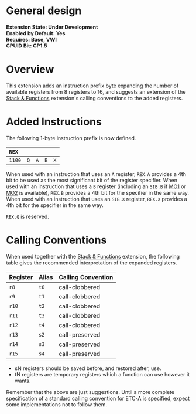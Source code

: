 # General design

**Extension State: Under Development**  
**Enabled by Default: Yes**  
**Requires: Base, VWI**  
**CPUID Bit: CP1.5**

# Overview

This extension adds an instruction prefix byte expanding the number of available registers from 8 registers to 16, and suggests an extension of the [Stack & Functions](../stack-and-functions/readme.md) extension's calling conventions to the added registers.

# Added Instructions

The following 1-byte instruction prefix is now defined.

| `REX`  |     |     |     |     |
|:-------|-----|-----|-----|-----|
| `1100` | `Q` | `A` | `B` | `X` |

When used with an instruction that uses an `A` register, `REX.A` provides a 4th bit to be used as the most significant bit of the register specifier.
When used with an instruction that uses a `B` register (including an `SIB.B` if [MO1](../memory-operands-1/README.md) or [MO2](../memory-operands-2/README.md) is available), `REX.B` provides a 4th bit for the specifier in the same way.
When used with an instruction that uses an `SIB.X` register, `REX.X` provides a 4th bit for the specifier in the same way.

`REX.Q` is reserved.

# Calling Conventions

When used together with the [Stack & Functions](../stack-and-functions/readme.md) extension, the following table gives the recommended interpretation of the expanded registers.

| Register | Alias | Calling Convention |
|----------|-------|----------------|
| `r8`     | `t0`  | call-clobbered |
| `r9`     | `t1`  | call-clobbered |
| `r10`    | `t2`  | call-clobbered |
| `r11`    | `t3`  | call-clobbered |
| `r12`    | `t4`  | call-clobbered |
| `r13`    | `s2`  | call-preserved |
| `r14`    | `s3`  | call-preserved |
| `r15`    | `s4`  | call-preserved |

- sN registers should be saved before, and restored after, use.
- tN registers are temporary registers which a function can use however it wants.

Remember that the above are just suggestions. Until a more complete specification of a standard calling convention for ETC-A is specified, expect some implementations not to follow them. 
